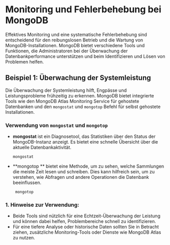 # Monitoring und Fehlerbehebung bei MongoDB

Effektives Monitoring und eine systematische Fehlerbehebung sind entscheidend für den reibungslosen Betrieb und die Wartung von MongoDB-Installationen. MongoDB bietet verschiedene Tools und Funktionen, die Administratoren bei der Überwachung der Datenbankperformance unterstützen und beim Identifizieren und Lösen von Problemen helfen.

## Beispiel 1: Überwachung der Systemleistung

Die Überwachung der Systemleistung hilft, Engpässe und Leistungsprobleme frühzeitig zu erkennen. MongoDB bietet integrierte Tools wie den MongoDB Atlas Monitoring Service für gehostete Datenbanken und den `mongostat` und `mongotop` Befehl für selbst gehostete Installationen.

### Verwendung von `mongostat` und `mongotop`

- **mongostat** ist ein Diagnosetool, das Statistiken über den Status der MongoDB-Instanz anzeigt. Es bietet eine schnelle Übersicht über die aktuelle Datenbankaktivität.
  
  ```shell
  mongostat
- **mongotop **  bietet eine Methode, um zu sehen, welche Sammlungen die meiste Zeit lesen und schreiben. Dies kann hilfreich sein, um zu verstehen, wie Abfragen und andere Operationen die Datenbank beeinflussen.
  
  ```shell
   mongotop
### 1. Hinweise zur Verwendung:
   - Beide Tools sind nützlich für eine Echtzeit-Überwachung der Leistung und können dabei helfen, Problembereiche schnell zu identifizieren.
   - Für eine tiefere Analyse oder historische Daten sollten Sie in Betracht ziehen, zusätzliche Monitoring-Tools oder Dienste wie MongoDB Atlas zu nutzen.
# 
